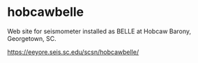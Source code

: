 # hobcawbelle

Web site for seismometer installed as BELLE at Hobcaw Barony, Georgetown, SC.

https://eeyore.seis.sc.edu/scsn/hobcawbelle/

